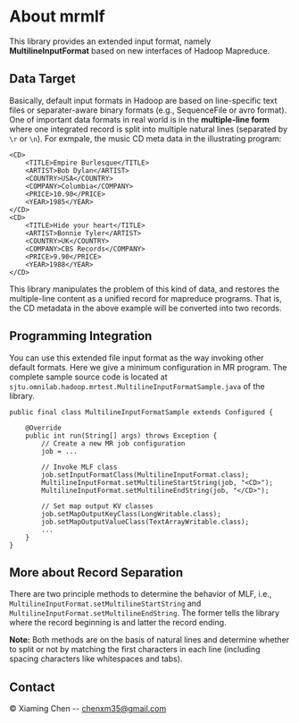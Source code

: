 About mrmlf
===========

This library provides an extended input format, namely **MultilineInputFormat**
based on new interfaces of Hadoop Mapreduce.

Data Target
-----------

Basically, default input formats in Hadoop are based on line-specific text
files or separater-aware binary formats (e.g., SequenceFile or avro format).
One of important data formats in real world is in the **multiple-line form**
where one integrated record is split into multiple natural lines (separated by
`\r` or `\n`). For exmpale, the music CD meta data in the illustrating program:

    <CD>
        <TITLE>Empire Burlesque</TITLE>
        <ARTIST>Bob Dylan</ARTIST>
        <COUNTRY>USA</COUNTRY>
        <COMPANY>Columbia</COMPANY>
        <PRICE>10.90</PRICE>
        <YEAR>1985</YEAR>
    </CD>
    <CD>
        <TITLE>Hide your heart</TITLE>
        <ARTIST>Bonnie Tyler</ARTIST>
        <COUNTRY>UK</COUNTRY>
        <COMPANY>CBS Records</COMPANY>
        <PRICE>9.90</PRICE>
        <YEAR>1988</YEAR>
    </CD>

This library manipulates the problem of this kind of data, and restores the
multiple-line content as a unified record for mapreduce programs. That is, the
CD metadata in the above example will be converted into two records.

Programming Integration
-----------------------

You can use this extended file input format as the way invoking other default
formats. Here we give a minimum configuration in MR program. The complete
sample source code is located at
`sjtu.omnilab.hadoop.mrtest.MultilineInputFormatSample.java` of the library.

    public final class MultilineInputFormatSample extends Configured {

        @Override
        public int run(String[] args) throws Exception {
            // Create a new MR job configuration
            job = ...

            // Invoke MLF class
            job.setInputFormatClass(MultilineInputFormat.class);
            MultilineInputFormat.setMultilineStartString(job, "<CD>");
            MultilineInputFormat.setMultilineEndString(job, "</CD>");

            // Set map output KV classes
            job.setMapOutputKeyClass(LongWritable.class);
            job.setMapOutputValueClass(TextArrayWritable.class);
            ...
        }
    }

More about Record Separation
----------------------------

There are two principle methods to determine the behavior of MLF, i.e.,
`MultilineInputFormat.setMultilineStartString` and
`MultilineInputFormat.setMultilineEndString`. The former tells the library
where the record beginning is and latter the record ending.

**Note:** Both methods are on the basis of natural lines and determine whether
  to split or not by matching the first characters in each line (including
  spacing characters like whitespaces and tabs).

Contact
-------

© Xiaming Chen -- chenxm35@gmail.com
